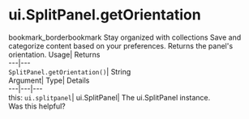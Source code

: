  
#  ui.SplitPanel.getOrientation 
bookmark_borderbookmark Stay organized with collections  Save and categorize content based on your preferences.
Returns the panel's orientation. 
Usage| Returns  
---|---  
`SplitPanel.getOrientation()`| String  
Argument| Type| Details  
---|---|---  
this: `ui.splitpanel`| ui.SplitPanel| The ui.SplitPanel instance.  
Was this helpful?

